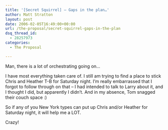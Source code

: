 ```yaml
---
title: '[Secret Squirrel] – Gaps in the plan…'
author: Matt Stratton
layout: post
date: 2006-02-05T16:49:00+00:00
url: /the-proposal/secret-squirrel-gaps-in-the-plan
dsq_thread_id:
  - 28257973
categories:
  - The Proposal

---
```

Man, there is a lot of orchestrating going on&#8230;

I have most everything taken care of. I still am trying to find a place to stick Chris and Heather T-B for Saturday night. I&#8217;m really embarrassed that I forgot to follow through on that &#8211; I had intended to talk to Larry about it, and I thought I did, but apparently I didn&#8217;t. And in my absence, Tom snagged their couch space :)

So if any of you New York types can put up Chris and/or Heather for Saturday night, it will help me a LOT.

Crazy!